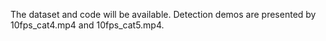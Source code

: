 The dataset and code will be available.
Detection demos are presented by 10fps_cat4.mp4 and 10fps_cat5.mp4.
